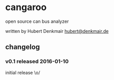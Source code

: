 # cangaroo
open source can bus analyzer

written by Hubert Denkmair <hubert@denkmair.de>

## changelog

### v0.1 released 2016-01-10
initial release \o/
